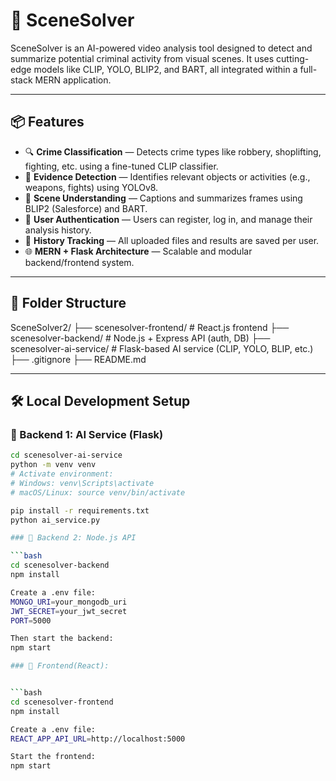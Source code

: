# 🧠 SceneSolver

SceneSolver is an AI-powered video analysis tool designed to detect and summarize potential criminal activity from visual scenes. It uses cutting-edge models like CLIP, YOLO, BLIP2, and BART, all integrated within a full-stack MERN application.

---

## 📦 Features

- 🔍 **Crime Classification** — Detects crime types like robbery, shoplifting, fighting, etc. using a fine-tuned CLIP classifier.
- 🧾 **Evidence Detection** — Identifies relevant objects or activities (e.g., weapons, fights) using YOLOv8.
- 🧠 **Scene Understanding** — Captions and summarizes frames using BLIP2 (Salesforce) and BART.
- 👤 **User Authentication** — Users can register, log in, and manage their analysis history.
- 📜 **History Tracking** — All uploaded files and results are saved per user.
- 🌐 **MERN + Flask Architecture** — Scalable and modular backend/frontend system.

---

## 📁 Folder Structure

SceneSolver2/
├── scenesolver-frontend/ # React.js frontend
├── scenesolver-backend/ # Node.js + Express API (auth, DB)
├── scenesolver-ai-service/ # Flask-based AI service (CLIP, YOLO, BLIP, etc.)
├── .gitignore
├── README.md


---

## 🛠️ Local Development Setup

### 🔧 Backend 1: AI Service (Flask)

```bash
cd scenesolver-ai-service
python -m venv venv
# Activate environment:
# Windows: venv\Scripts\activate
# macOS/Linux: source venv/bin/activate

pip install -r requirements.txt
python ai_service.py

### 🔧 Backend 2: Node.js API

```bash
cd scenesolver-backend
npm install

Create a .env file:
MONGO_URI=your_mongodb_uri
JWT_SECRET=your_jwt_secret
PORT=5000

Then start the backend:
npm start

### 🔧 Frontend(React):


```bash
cd scenesolver-frontend
npm install

Create a .env file:
REACT_APP_API_URL=http://localhost:5000

Start the frontend:
npm start


